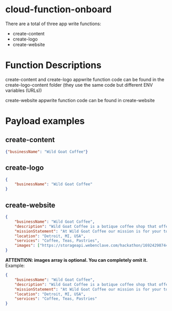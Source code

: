 # cloud-function-onboard

There are a total of three app write functions:
- create-content
- create-logo
- create-website

# Function Descriptions
create-content and create-logo appwrite function code can be found in the create-logo-content folder (they use the same code but different ENV variables (URLs))

create-website appwrite function code can be found in create-website

# Payload examples

## create-content
```json
{"businessName": "Wild Goat Coffee"}
```

## create-logo
```json
{
	"businessName": "Wild Goat Coffee"
}
```

## create-website
```json
{
	"businessName": "Wild Goat Coffee",
	"description": "Wild Goat Coffee is a botique coffee shop that offers the highest quality beans to wake you up in the morning and keep your day going strong. We offer a very laid back atmosphere and we host poetry nights every Saturday. Come in, drink good coffee, and become crazy",
	"missionStatement": "At Wild Goat Coffee our mission is for your to become crazy hyped up on caffeiene. When you leave our coffee shop, you will be all jacked up on espresso shots.",
	"location": "Detroit, MI, USA",
	"services": "Coffee, Teas, Pastries",
	"images": ["https://storageapi.webenclave.com/hackathon/1692429874431.png", "https://storageapi.webenclave.com/hackathon/1692430527112.png", "https://storageapi.webenclave.com/hackathon/1692430574612.png", "https://storageapi.webenclave.com/hackathon/1692464910504.png", "https://storageapi.webenclave.com/hackathon/1692464973975.png", "https://storageapi.webenclave.com/hackathon/1692465242332.png"]
}
```

**ATTENTION: images array is optional. You can completely omit it.**
Example:
```json
{
	"businessName": "Wild Goat Coffee",
	"description": "Wild Goat Coffee is a botique coffee shop that offers the highest quality beans to wake you up in the morning and keep your day going strong. We offer a very laid back atmosphere and we host poetry nights every Saturday. Come in, drink good coffee, and become crazy",
	"missionStatement": "At Wild Goat Coffee our mission is for your to become crazy hyped up on caffeiene. When you leave our coffee shop, you will be all jacked up on espresso shots.",
	"location": "Detroit, MI, USA",
	"services": "Coffee, Teas, Pastries"
}
```